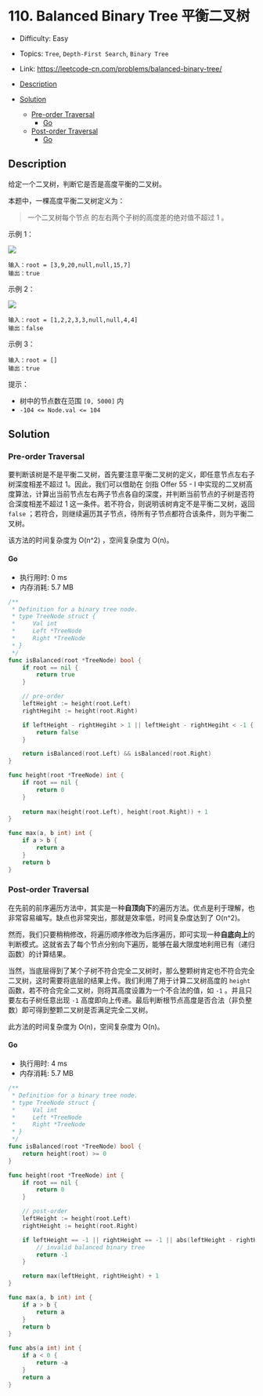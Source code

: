 <!-- omit in toc -->
# 110. Balanced Binary Tree 平衡二叉树

- Difficulty: Easy
- Topics: `Tree`, `Depth-First Search`, `Binary Tree`
- Link: https://leetcode-cn.com/problems/balanced-binary-tree/

- [Description](#description)
- [Solution](#solution)
  - [Pre-order Traversal](#pre-order-traversal)
    - [Go](#go)
  - [Post-order Traversal](#post-order-traversal)
    - [Go](#go-1)

## Description

给定一个二叉树，判断它是否是高度平衡的二叉树。

本题中，一棵高度平衡二叉树定义为：

> 一个二叉树每个节点 的左右两个子树的高度差的绝对值不超过 1 。


示例 1：

![](https://assets.leetcode.com/uploads/2020/10/06/balance_1.jpg)

```
输入：root = [3,9,20,null,null,15,7]
输出：true
```
示例 2：

![](https://assets.leetcode.com/uploads/2020/10/06/balance_2.jpg)

```
输入：root = [1,2,2,3,3,null,null,4,4]
输出：false
```
示例 3：
```
输入：root = []
输出：true
```

提示：

- 树中的节点数在范围 `[0, 5000]` 内
- `-104 <= Node.val <= 104`

## Solution

### Pre-order Traversal

要判断该树是不是平衡二叉树，首先要注意平衡二叉树的定义，即任意节点左右子树深度相差不超过 1。因此，我们可以借助在 剑指 Offer 55 - I 中实现的二叉树高度算法，计算出当前节点左右两子节点各自的深度，并判断当前节点的子树是否符合深度相差不超过 1 这一条件。若不符合，则说明该树肯定不是平衡二叉树，返回 `false` ；若符合，则继续遍历其子节点，待所有子节点都符合该条件，则为平衡二叉树。

该方法的时间复杂度为 O(n^2) ，空间复杂度为 O(n)。

#### Go

- 执行用时: 0 ms
- 内存消耗: 5.7 MB

```go
/**
 * Definition for a binary tree node.
 * type TreeNode struct {
 *     Val int
 *     Left *TreeNode
 *     Right *TreeNode
 * }
 */
func isBalanced(root *TreeNode) bool {
    if root == nil {
        return true
    }

    // pre-order
    leftHeight := height(root.Left)
    rightHegiht := height(root.Right)

    if leftHeight - rightHegiht > 1 || leftHeight - rightHegiht < -1 {
        return false
    }

    return isBalanced(root.Left) && isBalanced(root.Right)
}

func height(root *TreeNode) int {
    if root == nil {
        return 0
    }
    
    return max(height(root.Left), height(root.Right)) + 1
}

func max(a, b int) int {
    if a > b {
        return a
    }
    return b
}
```

### Post-order Traversal

在先前的前序遍历方法中，其实是一种**自顶向下**的遍历方法。优点是利于理解，也非常容易编写。缺点也非常突出，那就是效率低，时间复杂度达到了 O(n^2)。

然而，我们只要稍稍修改，将遍历顺序修改为后序遍历，即可实现一种**自底向上**的判断模式。这就省去了每个节点分别向下遍历，能够在最大限度地利用已有（递归函数）的计算结果。

当然，当底层得到了某个子树不符合完全二叉树时，那么整颗树肯定也不符合完全二叉树，这时需要将底层的结果上传。我们利用了用于计算二叉树高度的 `height` 函数，若不符合完全二叉树，则将其高度设置为一个不合法的值，如 `-1` 。并且只要左右子树任意出现 `-1` 高度即向上传递。最后判断根节点高度是否合法（非负整数）即可得到整颗二叉树是否满足完全二叉树。

此方法的时间复杂度为 O(n)，空间复杂度为 O(n)。

#### Go

- 执行用时: 4 ms
- 内存消耗: 5.7 MB

```go
/**
 * Definition for a binary tree node.
 * type TreeNode struct {
 *     Val int
 *     Left *TreeNode
 *     Right *TreeNode
 * }
 */
func isBalanced(root *TreeNode) bool {
    return height(root) >= 0
}

func height(root *TreeNode) int {
    if root == nil {
        return 0
    }

    // post-order
    leftHeight := height(root.Left)
    rightHeight := height(root.Right)

    if leftHeight == -1 || rightHeight == -1 || abs(leftHeight - rightHeight) > 1 {
        // invalid balanced binary tree
        return -1
    }

    return max(leftHeight, rightHeight) + 1
}

func max(a, b int) int {
    if a > b {
        return a
    }
    return b
}

func abs(a int) int {
    if a < 0 {
        return -a
    }
    return a
}
```
